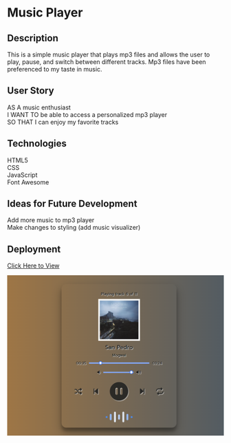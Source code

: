 # Music Player

## Description

This is a simple music player that plays mp3 files and allows the user to play, pause, and switch between different tracks. Mp3 files have been preferenced to my taste in music.

## User Story

AS A music enthusiast<br>
I WANT TO be able to access a personalized mp3 player<br>
SO THAT I can enjoy my favorite tracks

## Technologies

HTML5<br>
CSS<br>
JavaScript<br>
Font Awesome

## Ideas for Future Development

Add more music to mp3 player <br>
Make changes to styling (add music visualizer)

## Deployment

<a href="https://andrewc411.github.io/musicplayer/">Click Here to View

![Alt text](<img/Screenshot (12).png>)
